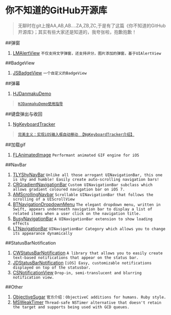 # 你不知道的GitHub开源库
> 无聊时在git上搜AA,AB,AB....ZA,ZB,ZC,于是有了这篇《你不知道的GitHub开源库》；其实有些大家还是知道的，我夸张啦，抱歉抱歉！

##弹窗
1. [LMAlertView](https://github.com/lmcd/LMAlertView)   `不仅支持文字弹窗，还支持评分，图片添加的弹窗，基于UIAlertView`

##BadgeView
1. [JSBadgeView](https://github.com/JaviSoto/JSBadgeView)  `一个自定义的BadgeView`

##弹幕
1. [HJDanmakuDemo](https://github.com/panghaijiao/HJDanmakuDemo)
> [`HJDanmakuDemo使用指导`](http://www.olinone.com/?p=186#comment-1259)

##键盘弹出与收回
1. [NgKeyboardTracker](https://github.com/meiwin/NgKeyboardTracker)
> [`完美主义：实现iOS输入框自动移动 【NgKeyboardTracker介绍】`](http://www.cocoachina.com/ios/20150922/13521.html)

##加载gif
1. [FLAnimatedImage](https://github.com/Flipboard/FLAnimatedImage) `Performant animated GIF engine for iOS`

##NavBar
1. [TLYShyNavBar](https://github.com/telly/TLYShyNavBar) `Unlike all those arrogant UINavigationBar, this one is shy and humble! Easily create auto-scrolling navigation bars!`
2. [CRGradientNavigationBar](https://github.com/chroman/CRGradientNavigationBar) `Custom UINavigationBar subclass which allows gradient coloured navigation bar on iOS 7.`
3. [AMScrollingNavbar](https://github.com/andreamazz/AMScrollingNavbar) `Scrollable UINavigationBar that follows the scrolling of a UIScrollView`
4. [BTNavigationDropdownMenu](https://github.com/PhamBaTho/BTNavigationDropdownMenu) `The elegant dropdown menu, written in Swift, appears underneath navigation bar to display a list of related items when a user click on the navigation title.`
5. [BusyNavigationBar](https://github.com/gmertk/BusyNavigationBar) `A UINavigationBar extension to show loading effects`
6. [LTNavigationBar](https://github.com/ltebean/LTNavigationBar) `UINavigationBar Category which allows you to change its appearance dynamically`


##StatusBarNotification
1. [CWStatusBarNotification](https://github.com/cezarywojcik/CWStatusBarNotification) `A library that allows you to easily create text-based notifications that appear on the status bar.`
2. [JDStatusBarNotification](https://github.com/jaydee3/JDStatusBarNotification) `[iOS] Easy, customizable notifications displayed on top of the statusbar.`
3. [CSNotificationView](https://github.com/problame/CSNotificationView) `Drop-in, semi-translucent and blurring notification view.`

##Other
1. [ObjectiveSugar](https://github.com/supermarin/ObjectiveSugar)  `官方介绍：ObjectiveC additions for humans. Ruby style.`
2. [MSWeakTimer](https://github.com/mindsnacks/MSWeakTimer)  `Thread-safe NSTimer alternative that doesn't retain the target and supports being used with GCD queues.`




